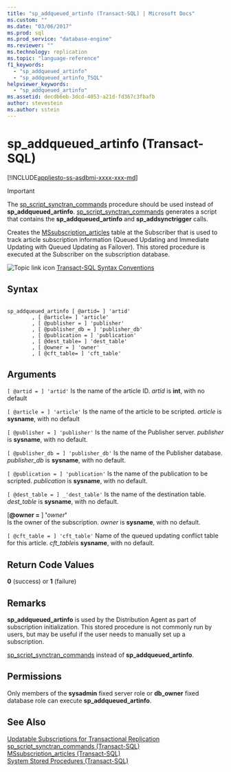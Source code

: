 ```yaml
---
title: "sp_addqueued_artinfo (Transact-SQL) | Microsoft Docs"
ms.custom: ""
ms.date: "03/06/2017"
ms.prod: sql
ms.prod_service: "database-engine"
ms.reviewer: ""
ms.technology: replication
ms.topic: "language-reference"
f1_keywords: 
  - "sp_addqueued_artinfo"
  - "sp_addqueued_artinfo_TSQL"
helpviewer_keywords: 
  - "sp_addqueued_artinfo"
ms.assetid: decdb6eb-3dcd-4053-a21d-fd367c3fbafb
author: stevestein
ms.author: sstein
---
```

# sp_addqueued_artinfo (Transact-SQL)
[!INCLUDE[appliesto-ss-asdbmi-xxxx-xxx-md](../../includes/appliesto-ss-asdbmi-xxxx-xxx-md.md)]

  
  
> [!IMPORTANT]  
>  The [sp_script_synctran_commands](../../relational-databases/system-stored-procedures/sp-script-synctran-commands-transact-sql.md) procedure should be used instead of **sp_addqueued_artinfo**. [sp_script_synctran_commands](../../relational-databases/system-stored-procedures/sp-script-synctran-commands-transact-sql.md) generates a script that contains the **sp_addqueued_artinfo** and **sp_addsynctrigger** calls.  
  
 Creates the [MSsubscription_articles](../../relational-databases/system-tables/mssubscription-articles-transact-sql.md) table at the Subscriber that is used to track article subscription information (Queued Updating and Immediate Updating with Queued Updating as Failover). This stored procedure is executed at the Subscriber on the subscription database.  
  
 ![Topic link icon](../../database-engine/configure-windows/media/topic-link.gif "Topic link icon") [Transact-SQL Syntax Conventions](../../t-sql/language-elements/transact-sql-syntax-conventions-transact-sql.md)  
  
## Syntax  
  
```  
  
sp_addqueued_artinfo [ @artid= ] 'artid'  
        , [ @article= ] 'article'  
        , [ @publisher = ] 'publisher'  
        , [ @publisher_db = ] 'publisher_db'  
        , [ @publication = ] 'publication'  
        , [ @dest_table= ] 'dest_table'  
        , [ @owner = ] 'owner'  
        , [ @cft_table= ] 'cft_table'  
```  
  
## Arguments  
`[ @artid = ] 'artid'`
 Is the name of the article ID. *artid* is **int**, with no default  
  
`[ @article = ] 'article'`
 Is the name of the article to be scripted. *article* is **sysname**, with no default  
  
`[ @publisher = ] 'publisher'`
 Is the name of the Publisher server. *publisher* is **sysname**, with no default.  
  
`[ @publisher_db = ] 'publisher_db'`
 Is the name of the Publisher database. *publisher_db* is **sysname**, with no default.  
  
`[ @publication = ] 'publication'`
 Is the name of the publication to be scripted. *publication* is **sysname**, with no default.  
  
`[ @dest_table = ] _'dest_table'`
 Is the name of the destination table. *dest_table* is **sysname**, with no default.  
  
 [**@owner =** ] **'**_owner_**'**  
 Is the owner of the subscription. *owner* is **sysname**, with no default.  
  
`[ @cft_table = ] 'cft_table'`
 Name of the queued updating conflict table for this article. *cft_table*is **sysname**, with no default.  
  
## Return Code Values  
 **0** (success) or **1** (failure)  
  
## Remarks  
 **sp_addqueued_artinfo** is used by the Distribution Agent as part of subscription initialization. This stored procedure is not commonly run by users, but may be useful if the user needs to manually set up a subscription.  
  
 [sp_script_synctran_commands](../../relational-databases/system-stored-procedures/sp-script-synctran-commands-transact-sql.md) instead of **sp_addqueued_artinfo**.  
  
## Permissions  
 Only members of the **sysadmin** fixed server role or **db_owner** fixed database role can execute **sp_addqueued_artinfo**.  
  
## See Also  
 [Updatable Subscriptions for Transactional Replication](../../relational-databases/replication/transactional/updatable-subscriptions-for-transactional-replication.md)   
 [sp_script_synctran_commands &#40;Transact-SQL&#41;](../../relational-databases/system-stored-procedures/sp-script-synctran-commands-transact-sql.md)   
 [MSsubscription_articles &#40;Transact-SQL&#41;](../../relational-databases/system-tables/mssubscription-articles-transact-sql.md)   
 [System Stored Procedures &#40;Transact-SQL&#41;](../../relational-databases/system-stored-procedures/system-stored-procedures-transact-sql.md)  
  
  
